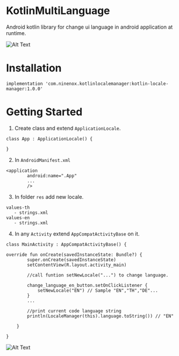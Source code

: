 

# KotlinMultiLanguage
Android kotlin library for change ui language in android application at runtime.

![Alt Text](https://media.giphy.com/media/VEcDJtSPLjQ6X3NRbs/giphy.gif)


# Installation

```
implementation 'com.ninenox.kotlinlocalemanager:kotlin-locale-manager:1.0.0'
```

# Getting Started

1. Create class and extend `ApplicationLocale`.

```
class App : ApplicationLocale() {

}
```

2. In `AndroidManifest.xml`
```
<application
        android:name=".App"
        ...
        />
```

3. In folder `res` add new locale.

```
values-th
   - strings.xml
values-en
   - strings.xml
```

4. In any `Activity` extend `AppCompatActivityBase` on it.

```
class MainActivity : AppCompatActivityBase() {

override fun onCreate(savedInstanceState: Bundle?) {
        super.onCreate(savedInstanceState)
        setContentView(R.layout.activity_main)
        
        //call funtion setNewLocale("...") to change language.
        
        change_language_en_button.setOnClickListener {
            setNewLocale("EN") // Sample "EN","TH","DE"...
        }
        ...
        
        //print current code language string
        println(LocaleManager(this).language.toString()) // "EN"
        
    }
    
}
```

        


![Alt Text](https://media.giphy.com/media/vFKqnCdLPNOKc/giphy.gif)

